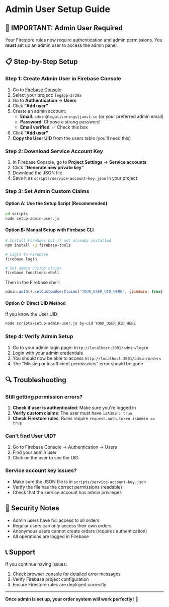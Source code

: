 # Admin User Setup Guide

## 🚨 IMPORTANT: Admin User Required

Your Firestore rules now require authentication and admin permissions. You **must** set up an admin user to access the admin panel.

## 📋 Step-by-Step Setup

### Step 1: Create Admin User in Firebase Console

1. Go to [Firebase Console](https://console.firebase.google.com/)
2. Select your project: `legapp-2720a`
3. Go to **Authentication** → **Users**
4. Click **"Add user"**
5. Create an admin account:
   - **Email**: `admin@legaliseringstjanst.se` (or your preferred admin email)
   - **Password**: Choose a strong password
   - **Email verified**: ✅ Check this box
6. Click **"Add user"**
7. **Copy the User UID** from the users table (you'll need this)

### Step 2: Download Service Account Key

1. In Firebase Console, go to **Project Settings** → **Service accounts**
2. Click **"Generate new private key"**
3. Download the JSON file
4. Save it as `scripts/service-account-key.json` in your project

### Step 3: Set Admin Custom Claims

#### Option A: Use the Setup Script (Recommended)

```bash
cd scripts
node setup-admin-user.js
```

#### Option B: Manual Setup with Firebase CLI

```bash
# Install Firebase CLI if not already installed
npm install -g firebase-tools

# Login to Firebase
firebase login

# Set admin custom claims
firebase functions:shell
```

Then in the Firebase shell:
```javascript
admin.auth().setCustomUserClaims('YOUR_USER_UID_HERE', {isAdmin: true})
```

#### Option C: Direct UID Method

If you know the User UID:
```bash
node scripts/setup-admin-user.js by-uid YOUR_USER_UID_HERE
```

### Step 4: Verify Admin Setup

1. Go to your admin login page: `http://localhost:3001/admin/login`
2. Login with your admin credentials
3. You should now be able to access `http://localhost:3001/admin/orders`
4. The "Missing or insufficient permissions" error should be gone

## 🔍 Troubleshooting

### Still getting permission errors?

1. **Check if user is authenticated**: Make sure you're logged in
2. **Verify custom claims**: The user must have `isAdmin: true`
3. **Check Firestore rules**: Rules require `request.auth.token.isAdmin == true`

### Can't find User UID?

1. Go to Firebase Console → Authentication → Users
2. Find your admin user
3. Click on the user to see the UID

### Service account key issues?

- Make sure the JSON file is in `scripts/service-account-key.json`
- Verify the file has the correct permissions (readable)
- Check that the service account has admin privileges

## 🔐 Security Notes

- Admin users have full access to all orders
- Regular users can only access their own orders
- Anonymous users cannot create orders (requires authentication)
- All operations are logged in Firebase

## 📞 Support

If you continue having issues:
1. Check browser console for detailed error messages
2. Verify Firebase project configuration
3. Ensure Firestore rules are deployed correctly

---

**Once admin is set up, your order system will work perfectly!** 🎉